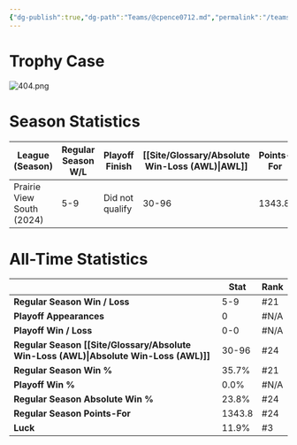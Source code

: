 ```yaml
---
{"dg-publish":true,"dg-path":"Teams/@cpence0712.md","permalink":"/teams/cpence0712/"}
---
```


# Trophy Case
![404.png](/img/user/z_Assets/img/404.png)
# Season Statistics
| **League (Season)** | **Regular Season W/L** | **Playoff Finish** | **[[Site/Glossary/Absolute Win-Loss (AWL)\|AWL]]** | **Points-For** |
| ------------------- | ---------------------- | ------------------ | ------------------------------------ | -------------- |
| Prairie View South (2024) | 5-9 | Did not qualify | 30-96 | 1343.8 |
# All-Time Statistics
|                                                | **Stat** | **Rank** |
| ---------------------------------------------- | -------- | -------- |
| **Regular Season Win / Loss**                  | 5-9      | #21      |
| **Playoff Appearances**                        | 0        | #N/A     |
| **Playoff Win / Loss**                         | 0-0      | #N/A     |
| **Regular Season [[Site/Glossary/Absolute Win-Loss (AWL)\|Absolute Win-Loss (AWL)]]** | 30-96    | #24      |
| **Regular Season Win %**                       | 35.7%    | #21      |
| **Playoff Win %**                              | 0.0%     | #N/A     |
| **Regular Season Absolute Win %**              | 23.8%    | #24      |
| **Regular Season Points-For**                  | 1343.8   | #24      |
| **Luck**                                       | 11.9%    | #3       |